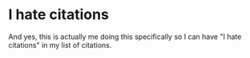 # I hate citations
And yes, this is actually me doing this specifically so I can have "I hate citations" in my list of citations.
